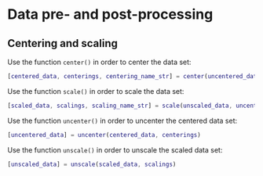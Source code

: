 # Data pre- and post-processing

## Centering and scaling

Use the function `center()` in order to center the data set:

```matlab
[centered_data, centerings, centering_name_str] = center(uncentered_data, cent_crit, user_supplied_centering)
```

Use the function `scale()` in order to scale the data set:

```matlab
[scaled_data, scalings, scaling_name_str] = scale(unscaled_data, uncentered_data, scal_crit, user_supplied_scaling)
```

Use the function `uncenter()` in order to uncenter the centered data set:

```matlab
[uncentered_data] = uncenter(centered_data, centerings)
```

Use the function `unscale()` in order to unscale the scaled data set:

```matlab
[unscaled_data] = unscale(scaled_data, scalings)
```

